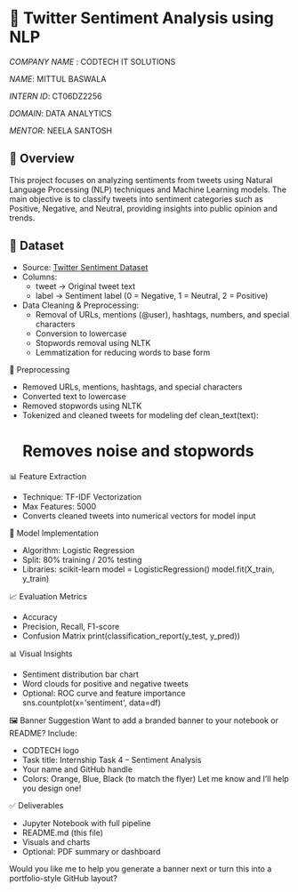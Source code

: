 # 💬 Twitter Sentiment Analysis using NLP

*COMPANY NAME* : CODTECH IT SOLUTIONS 

*NAME*: MITTUL BASWALA

*INTERN ID*: CT06DZ2256

*DOMAIN*: DATA ANALYTICS

*MENTOR*: NEELA SANTOSH


## 📌 Overview
This project focuses on analyzing sentiments from tweets using Natural Language Processing (NLP) techniques and Machine Learning models. The main objective is to classify tweets into sentiment categories such as Positive, Negative, and Neutral, providing insights into public opinion and trends.

## 📂 Dataset
- Source: [Twitter Sentiment Dataset]( https://www.kaggle.com/datasets/prakashpraba/twitter-sentiment-analysis-dataset)
- Columns:
  - tweet → Original tweet text
  - label → Sentiment label (0 = Negative, 1 = Neutral, 2 = Positive)
- Data Cleaning & Preprocessing:
  - Removal of URLs, mentions (@user), hashtags, numbers, and special characters
  - Conversion to lowercase
  - Stopwords removal using NLTK
  - Lemmatization for reducing words to base form

🧼 Preprocessing
- Removed URLs, mentions, hashtags, and special characters
- Converted text to lowercase
- Removed stopwords using NLTK
- Tokenized and cleaned tweets for modeling
def clean_text(text):
    # Removes noise and stopwords



📊 Feature Extraction
- Technique: TF-IDF Vectorization
- Max Features: 5000
- Converts cleaned tweets into numerical vectors for model input

🤖 Model Implementation
- Algorithm: Logistic Regression
- Split: 80% training / 20% testing
- Libraries: scikit-learn
model = LogisticRegression()
model.fit(X_train, y_train)



📈 Evaluation Metrics
- Accuracy
- Precision, Recall, F1-score
- Confusion Matrix
print(classification_report(y_test, y_pred))



📊 Visual Insights
- Sentiment distribution bar chart
- Word clouds for positive and negative tweets
- Optional: ROC curve and feature importance
sns.countplot(x='sentiment', data=df)



🖼️ Banner Suggestion
Want to add a branded banner to your notebook or README?
Include:
- CODTECH logo
- Task title: Internship Task 4 – Sentiment Analysis
- Your name and GitHub handle
- Colors: Orange, Blue, Black (to match the flyer)
Let me know and I’ll help you design one!

✅ Deliverables
- Jupyter Notebook with full pipeline
- README.md (this file)
- Visuals and charts
- Optional: PDF summary or dashboard

Would you like me to help you generate a banner next or turn this into a portfolio-style GitHub layout?
